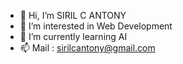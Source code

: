 - 👋 Hi, I’m SIRIL C ANTONY
- 👀 I’m interested in Web Development
- 🌱 I’m currently learning AI
- 📫 Mail  : sirilcantony@gmail.com

<!---
sirilca/sirilca is a ✨ special ✨ repository because its `README.md` (this file) appears on your GitHub profile.
You can click the Preview link to take a look at your changes.
--->
